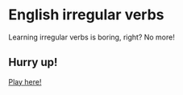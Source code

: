 # English irregular verbs
Learning irregular verbs is boring, right? No more!

## Hurry up!
[Play here!](https://elbiseu.github.io/english-irregular-verbs/)

